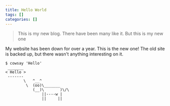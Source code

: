 ```yaml
---
title: Hello World
tags: []
categories: []
---
```


> This is my new blog. There have been many like it. But this is my new one

My website has been down for over a year. This is the new one! The old site is
backed up, but there wasn't anything interesting on it.

```
$ cowsay 'Hello'
 _______
< Hello >
 -------
        \   ^__^
         \  (oo)\_______
            (__)\       )\/\
                ||----w |
                ||     ||
```

